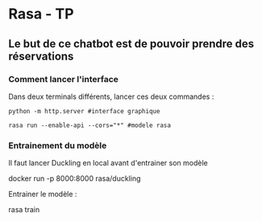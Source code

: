 # Rasa - TP
## Le but de ce chatbot est de pouvoir prendre des réservations

### Comment lancer l'interface

Dans deux terminals différents, lancer ces deux commandes :

    python -m http.server #interface graphique

    rasa run --enable-api --cors="*" #modele rasa

### Entrainement du modèle

Il faut lancer Duckling en local avant d'entrainer son modèle

docker run -p 8000:8000 rasa/duckling

Entrainer le modèle : 

rasa train


    
